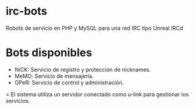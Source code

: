 # irc-bots
Robots de servicio en PHP y MySQL para una red IRC tipo Unreal IRCd

# Bots disponibles
- NiCK: Servicio de registro y protección de nicknames.
- MeMO: Servicio de mensajería.
- OPeR: Servicio de control y administración.

=
El sistema utiliza un servidor conectado como u-link para gestionar los servicios.
